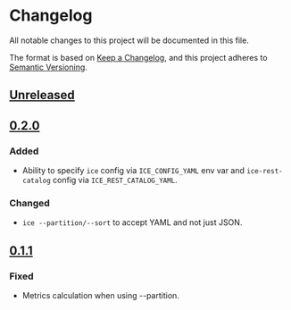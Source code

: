 # Changelog

All notable changes to this project will be documented in this file.

The format is based on [Keep a Changelog](https://keepachangelog.com/en/1.1.0/),
and this project adheres to [Semantic Versioning](https://semver.org/spec/v2.0.0.html).

## [Unreleased](https://github.com/altinity/ice/compare/v0.2.0...master)

## [0.2.0](https://github.com/altinity/ice/compare/v0.1.1...v0.2.0)

### Added
- Ability to specify `ice` config via `ICE_CONFIG_YAML` env var and `ice-rest-catalog` config via `ICE_REST_CATALOG_YAML`.

### Changed
- `ice --partition/--sort` to accept YAML and not just JSON.

## [0.1.1](https://github.com/altinity/ice/compare/v0.1.0...v0.1.1)

### Fixed
- Metrics calculation when using --partition.
